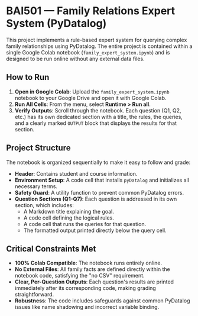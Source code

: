 # BAI501 — Family Relations Expert System (PyDatalog)

This project implements a rule-based expert system for querying complex family relationships using PyDatalog. The entire project is contained within a single Google Colab notebook (`family_expert_system.ipynb`) and is designed to be run online without any external data files.

## How to Run

1.  **Open in Google Colab**: Upload the `family_expert_system.ipynb` notebook to your Google Drive and open it with Google Colab.
2.  **Run All Cells**: From the menu, select **Runtime > Run all**.
3.  **Verify Outputs**: Scroll through the notebook. Each question (Q1, Q2, etc.) has its own dedicated section with a title, the rules, the queries, and a clearly marked `OUTPUT` block that displays the results for that section.

## Project Structure

The notebook is organized sequentially to make it easy to follow and grade:

*   **Header**: Contains student and course information.
*   **Environment Setup**: A code cell that installs `pyDatalog` and initializes all necessary terms.
*   **Safety Guard**: A utility function to prevent common PyDatalog errors.
*   **Question Sections (Q1-Q7)**: Each question is addressed in its own section, which includes:
    *   A Markdown title explaining the goal.
    *   A code cell defining the logical rules.
    *   A code cell that runs the queries for that question.
    *   The formatted output printed directly below the query cell.

## Critical Constraints Met

*   **100% Colab Compatible**: The notebook runs entirely online.
*   **No External Files**: All family facts are defined directly within the notebook code, satisfying the "no CSV" requirement.
*   **Clear, Per-Question Outputs**: Each question's results are printed immediately after its corresponding code, making grading straightforward.
*   **Robustness**: The code includes safeguards against common PyDatalog issues like name shadowing and incorrect variable binding.
